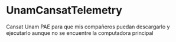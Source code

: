 # UnamCansatTelemetry
Cansat Unam PAE para que mis compañeros puedan descargarlo y ejecutarlo aunque no se encuentre la computadora principal
